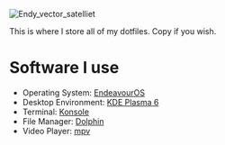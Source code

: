 ![Endy_vector_satelliet](https://github.com/rintobyte/dot-files/assets/166648650/e2319d33-d230-425b-b503-932c67263790)

This is where I store all of my dotfiles. Copy if you wish.

# Software I use
- Operating System: [EndeavourOS](https://endeavouros.com/)
- Desktop Environment: [KDE Plasma 6](https://kde.org/plasma-desktop/)
- Terminal: [Konsole](https://github.com/KDE/konsole)
- File Manager: [Dolphin](https://github.com/KDE/dolphin)
- Video Player: [mpv](https://github.com/mpv-player/mpv)

